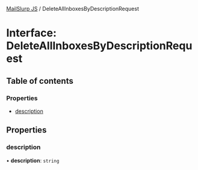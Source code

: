 [MailSlurp JS](../README.md) / DeleteAllInboxesByDescriptionRequest

# Interface: DeleteAllInboxesByDescriptionRequest

## Table of contents

### Properties

- [description](DeleteAllInboxesByDescriptionRequest.md#description)

## Properties

### description

• **description**: `string`
